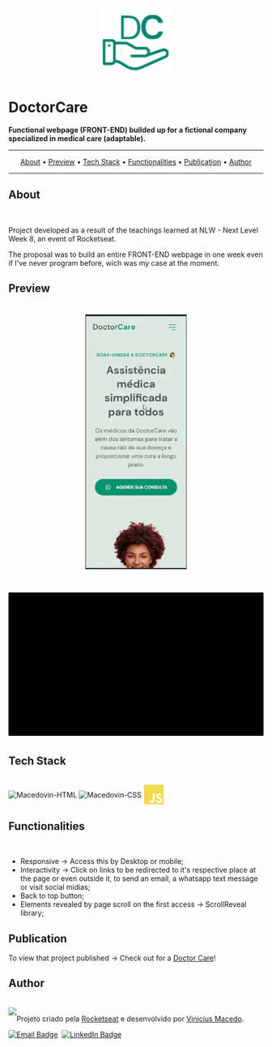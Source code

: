 <p align="center">
  <img src="./Assets/DC-ico.png" width="140px" />
</p>

# DoctorCare

**Functional webpage (FRONT-END) builded up for a fictional company specialized in medical care (adaptable).**

---

<p align="center">
	<a href="#about">About</a> •
  <a href="#preview">Preview</a> •
	<a href="#tech-stack">Tech Stack</a> •
  <a href="#functionalities">Functionalities</a> •
	<a href="#publication">Publication</a> •
	<a href="#author">Author</a> 
</p>

---

## About

<br/>

Project developed as a result of the teachings learned at NLW - Next Level Week 8, an event of Rocketseat.

The proposal was to build an entire FRONT-END webpage in one week even if I've never program before, wich was my case at the moment.

## Preview

<h1 align="center">
    <img src="./Assets/DocCare-Mobile.gif" width="200" alt="mobile version gif ">
</h1>
<h1 align="center">
    <img src="./Assets/DocCare-Desktop.gif" width="700" alt=" desktop version gif">
</h1>

## Tech Stack

<div style="display: inline_block"><br>
  <img align="center" alt="Macedovin-HTML" height="40" width="40" src="https://cdn.jsdelivr.net/gh/devicons/devicon/icons/html5/html5-plain-wordmark.svg" />
  <img align="center" alt="Macedovin-CSS" height="40" width="40" src="https://cdn.jsdelivr.net/gh/devicons/devicon/icons/css3/css3-plain-wordmark.svg">
  <img align="center" alt="Macedovin-Js" height="40" width="40" src="https://raw.githubusercontent.com/devicons/devicon/master/icons/javascript/javascript-plain.svg">
</div>

## Functionalities

<br/>

- Responsive -> Access this by Desktop or mobile;
- Interactivity -> Click on links to be redirected to it's respective place at the page or even outside it, to send an email, a whatsapp text message or visit social midias;
- Back to top button;
- Elements revealed by page scroll on the first access -> ScrollReveal library;

## Publication

To view that project published -> Check out for a [Doctor Care](https://macedovin.github.io/DoctorCare/)!

## Author

<br/>
<img align="left" src="https://avatars.githubusercontent.com/Macedovin?size=100">

Projeto criado pela [Rocketseat](https://github.com/Rocketseat) e desenvolvido por [Vinicius&nbsp;Macedo](https://github.com/Macedovin).

<a href="mailto:macedo.vp@gmail.com" target="_blank"><img src="https://img.shields.io/badge/Email-D14836?style=flat&logo=gmail&logoColor=white" alt="Email Badge" height="25"></a>&nbsp;
<a href="https://www.linkedin.com/in/vinicius-macedop/" target="_blank"><img src="https://img.shields.io/badge/Linkedin-0077B5?style=flat&logo=linkedin&logoColor=white" alt="LinkedIn Badge" height="25"></a>&nbsp;

<br clear="left"/>
